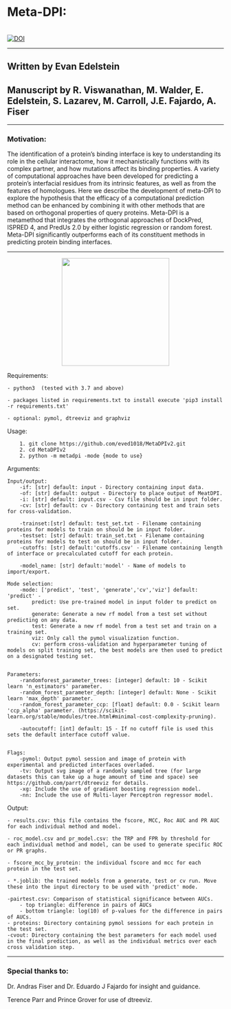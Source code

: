 # Meta-DPI: 

<br>[![DOI](https://zenodo.org/badge/DOI/10.5281/zenodo.5706324.svg)](https://doi.org/10.5281/zenodo.5706324)


---
## Written by Evan Edelstein 

## Manuscript by R. Viswanathan, M. Walder, E. Edelstein, S. Lazarev, M. Carroll, J.E. Fajardo, A. Fiser
---
### Motivation: 
<p>The identification of a protein’s binding interface is key to understanding its role in the cellular interactome, how it mechanistically functions with its complex partner, and how mutations affect its binding properties. A variety of computational approaches have been developed for predicting a protein’s interfacial residues from its intrinsic features, as well as from the features of homologues. Here we describe the development of meta-DPI to explore the hypothesis that the efficacy of a computational prediction method can be enhanced by combining it with other methods that are based on orthogonal properties of query proteins. Meta-DPI is a metamethod that integrates the orthogonal approaches of DockPred, ISPRED 4, and PredUs 2.0 by either logistic regression or random forest. Meta-DPI significantly outperforms each of its constituent methods in predicting protein binding interfaces.</p>

---
<p align="center">
<img src="https://github.com/eved1018/MetaDPIv2/blob/main/Media/4XXH.A_rfscore.png" width="250" height="250" allign="center">
</p>


Requirements:

	- python3  (tested with 3.7 and above)

	- packages listed in requirements.txt to install execute 'pip3 install -r requirements.txt' 

	- optional: pymol, dtreeviz and graphviz

Usage: 
	
		1. git clone https://github.com/eved1018/MetaDPIv2.git
		2. cd MetaDPIv2 
		2. python -m metadpi -mode {mode to use} 


Arguments:

	Input/output:
		-if: [str] default: input - Directory containing input data.
		-of: [str] default: output - Directory to place output of MeatDPI.
		-i: [str] default: input.csv - Csv file should be in input folder.
		-cv: [str] default: cv - Directory containing test and train sets for cross-validation. 

		-trainset:[str] default: test_set.txt - Filename containing proteins for models to train on should be in input folder.
		-testset: [str] default: train_set.txt - Filename containing proteins for models to test on should be in input folder.
		-cutoffs: [str] default:'cutoffs.csv' - Filename containing length of interface or precalculated cutoff for each protein. 

		-model_name: [str] default:'model' - Name of models to import/export.

	Mode selection:
		-mode: ['predict', 'test', 'generate','cv','viz'] default: 'predict' - 
			predict: Use pre-trained model in input folder to predict on set.
			generate: Generate a new rf model from a test set without predicting on any data.
			test: Generate a new rf model from a test set and train on a training set.
			viz: Only call the pymol visualization function.
			cv: perform cross-validation and hyperparameter tuning of models on split training set, the best models are then used to predict on a designated testing set. 

	
	Parameters:
		-randomforest_parameter_trees: [integer] default: 10 - Scikit learn 'n_estimators' parameter.
		-random_forest_parameter_depth: [integer] default: None - Scikit learn 'max_depth' parameter.
		-random_forest_parameter_ccp: [float] default: 0.0 - Scikit learn 'ccp_alpha' parameter. (https://scikit-learn.org/stable/modules/tree.html#minimal-cost-complexity-pruning).

		-autocutoff: [int] default: 15 - If no cutoff file is used this sets the default interface cutoff value.

	
	Flags: 
		-pymol: Output pymol session and image of protein with experimental and predicted interfaces overladed. 
		-tv: Output svg image of a randomly sampled tree (for large datasets this can take up a huge amount of time and space) see https://github.com/parrt/dtreeviz for details.
		-xg: Include the use of gradient boosting regression model.
		-nn: Include the use of Multi-layer Perceptron regressor model.


Output:

	- results.csv: this file contains the fscore, MCC, Roc AUC and PR AUC for each individual method and model. 

	- roc_model.csv and pr_model.csv: the TRP and FPR by threshold for each individual method and model, can be used to generate specific ROC or PR graphs.

	- fscore_mcc_by_protein: the individual fscore and mcc for each protein in the test set. 

	- *.joblib: the trained models from a generate, test or cv run. Move these into the input directory to be used with 'predict' mode. 

	-pairtest.csv: Comparison of statistical significance between AUCs.
		- top triangle: difference in pairs of AUCs
		- bottom triangle: log(10) of p-values for the difference in pairs of AUCs.
	- proteins: Directory containing pymol sessions for each protein in the test set.  
	-cvout: Directory containing the best parameters for each model used in the final prediction, as well as the individual metrics over each cross validation step. 

<!-- Example: 
|   | predictor         | f-score | mcc    | roc_auc | pr_auc |
| - | ----------------- | ------- | ------ | ------- | ------ |
| 0 | predus            | 0.337   | 0.2776 | 0.665   | 0.235  |
| 1 | ispred            | 0.370   | 0.314  | 0.816   | 0.358  |
| 2 | dockpred          | 0.263   | 0.196  | 0.652   | 0.152  |
| 3 | logisticregresion | 0.374   | 0.318  | 0.841   | 0.326  |
| 4 | linearregression  | 0.372   | 0.316  | 0.842   | 0.324  |
| 5 | randomforest      | 0.403   | 0.350  | 0.846   | 0.369  |
| 6 | xgboost           | 0.422   | 0.371  | 0.853   | 0.435  | -->


---
### Special thanks to:

<p>Dr. Andras Fiser and Dr. Eduardo J Fajardo for insight and guidance.</p> 

<p>Terence Parr and Prince Grover for use of dtreeviz.</p>

 
	

